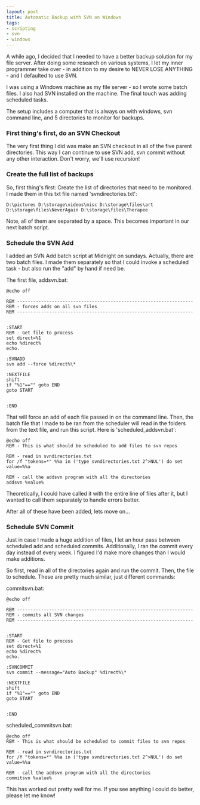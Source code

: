 ```yaml
---
layout: post
title: Automatic Backup with SVN on Windows
tags:
- scripting
- svn
- windows
---
```


A while ago, I decided that I needed to have a better backup solution for my file server.  After doing some research on various systems, I let my inner programmer take over - in addition to my desire to NEVER LOSE ANYTHING - and I defaulted to use SVN.

I was using a Windows machine as my file server - so I wrote some batch files.  I also had SVN installed on the machine.  The final touch was adding scheduled tasks.

The setup includes a computer that is always on with windows, svn command line, and 5 directories to monitor for backups.

### First thing's first, do an SVN Checkout

The very first thing I did was make an SVN checkout in all of the five parent directories.  This way I can continue to use SVN add, svn commit without any other interaction.  Don't worry, we'll use recursion!

### Create the full list of backups

So, first thing's first: Create the list of directories that need to be monitored.  I made them in this txt file named 'svndirectories.txt':
    
    D:\pictures D:\storage\videos\misc D:\storage\files\art D:\storage\files\NeverAgain D:\storage\files\Therapee

Note, all of them are separated by a space.  This becomes important in our next batch script.

### Schedule the SVN Add

I added an SVN Add batch script at Midnight on sundays.  Actually, there are two batch files.  I made them separately so that I could invoke a scheduled task - but also run the "add" by hand if need be.

The first file, addsvn.bat:
    
    @echo off
    
    REM ------------------------------------------------------------------
    REM - forces adds on all svn files
    REM ------------------------------------------------------------------
    
    
    :START
    REM - Get file to process
    set direct=%1
    echo %direct%
    echo.
    
    :SVNADD
    svn add --force %direct%\*
    
    :NEXTFILE
    shift
    if "%1"=="" goto END
    goto START
    
    
    :END

That will force an add of each file passed in on the command line.  Then, the batch file that I made to be ran from the scheduler will read in the folders from the text file, and run this script.  Here is 'scheduled_addsvn.bat':
    
    @echo off
    REM - This is what should be scheduled to add files to svn repos
    
    REM - read in svndirectories.txt
    for /f "tokens=*" %%a in ('type svndirectories.txt 2^>NUL') do set value=%%a
    
    REM - call the addsvn program with all the directories
    addsvn %value%

Theoretically, I could have called it with the entire line of files after it, but I wanted to call them separately to handle errors better.

After all of these have been added, lets move on...

### Schedule SVN Commit

Just in case I made a huge addition of files, I let an hour pass between scheduled add and scheduled commits.  Additionally, I ran the commit every day instead of every week.  I figured I'd make more changes than I would make additions.

So first, read in all of the directories again and run the commit.  Then, the file to schedule.  These are pretty much similar, just different commands:

commitsvn.bat:
    
    @echo off
    
    REM ------------------------------------------------------------------
    REM - commits all SVN changes
    REM ------------------------------------------------------------------
    
    
    :START
    REM - Get file to process
    set direct=%1
    echo %direct%
    echo.
    
    :SVNCOMMIT
    svn commit --message="Auto Backup" %direct%\*
    
    :NEXTFILE
    shift
    if "%1"=="" goto END
    goto START
    
    
    :END

scheduled_commitsvn.bat:
    
    @echo off
    REM - This is what should be scheduled to commit files to svn repos
    
    REM - read in svndirectories.txt
    for /f "tokens=*" %%a in ('type svndirectories.txt 2^>NUL') do set value=%%a
    
    REM - call the addsvn program with all the directories
    commitsvn %value%
    
This has worked out pretty well for me.  If you see anything I could do better, please let me know!
